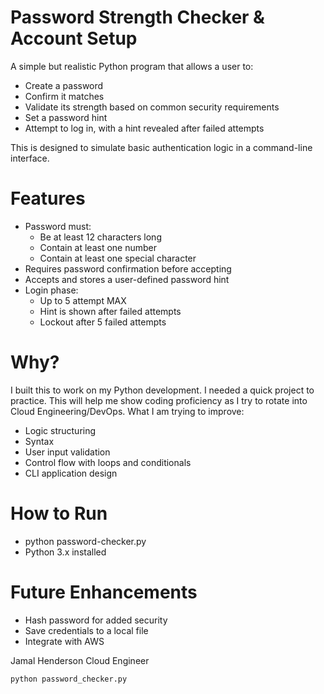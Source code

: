 # Password Strength Checker & Account Setup

A simple but realistic Python program that allows a user to:

- Create a password
- Confirm it matches
- Validate its strength based on common security requirements
- Set a password hint
- Attempt to log in, with a hint revealed after failed attempts

This is designed to simulate basic authentication logic in a command-line interface.

# Features
- Password must:
  - Be at least 12 characters long
  - Contain at least one number
  - Contain at least one special character
- Requires password confirmation before accepting
- Accepts and stores a user-defined password hint
- Login phase:
  - Up to 5 attempt MAX
  - Hint is shown after failed attempts
  - Lockout after 5 failed attempts

# Why?

I built this to work on my Python development. I needed a quick project to practice. This will help me show coding proficiency as I try to rotate into Cloud Engineering/DevOps. What I am trying to improve:

- Logic structuring
- Syntax
- User input validation
- Control flow with loops and conditionals
- CLI application design

# How to Run
- python password-checker.py
- Python 3.x installed
  
# Future Enhancements
- Hash password for added security
- Save credentials to a local file
- Integrate with AWS

Jamal Henderson
Cloud Engineer

```bash
python password_checker.py
